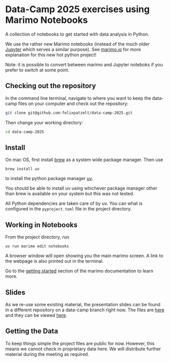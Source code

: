 # Data-Camp 2025 exercises using Marimo Notebooks

A collection of notebooks to get started with data analysis in Python.

We use the rather new Marimo notebooks (instead of the much older [Jupyter](https://jupyter.org) which serves a similar purpose). 
See [marimo.io](https://marimo.io) for more explanation for this new hot python project!

Note: it is possible to convert between marimo and Jupyter noteboks if you prefer to switch at some point.

## Checking out the repository

In the command line terminal, navigate to where you want to keep the data-camp files on your computer and check out the repository:

```sh
git clone git@github.com:felixpatzelt/data-camp-2025.git
```

Then change your working directory:

```sh
cd data-camp-2025
```

## Install

On mac OS, first install [brew](https://brew.sh) as a system wide package manager. Then use

```brew install uv```

to install the python package manager [uv](https://docs.astral.sh/uv/).

You should be able to install uv using whichever package manager other than brew is available on
your system but this was not tested.

All Python dependencies are taken care of by uv. You can what is configured in the `pyproject.toml` file in the project directory.

## Working in Notebooks

From the project directory, run

```uv run marimo edit notebooks```

A browser window will open showing you the main marimo screen. A link to the webpage is also printed out in the terminal.

Go to the [getting started](https://docs.marimo.io/getting_started/) section of the marimo documentation to learn more.


## Slides

As we re-use some existing material, the presentation slides can be found in a different repository on a data-camp branch right now. The files are [here](https://github.com/felixpatzelt/statistics-for-everyone/tree/data-camp) and they can be viewed [here](https://felixpatzelt.com/data-camp-2025/).

## Getting the Data

To keep things simple the project files are public for now. However, this means we cannot check in proprietary data here. We will distribute further material during the meeting as required.
